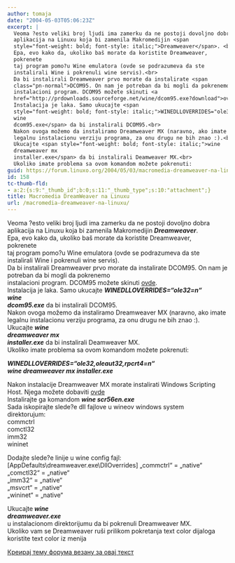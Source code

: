 ```yaml
---
author: tomaja
date: "2004-05-03T05:06:23Z"
excerpt: |
  Veoma ?esto veliki broj ljudi ima zamerku da ne postoji dovoljno dobra
  aplikacija na Linuxu koja bi zamenila Makromedijin <span
  style="font-weight: bold; font-style: italic;">Dreamweaver</span>. <br>
  Epa, evo kako da, ukoliko baš morate da koristite Dreamweaver,
  pokrenete
  taj program pomo?u Wine emulatora (ovde se podrazumeva da ste
  instalirali Wine i pokrenuli wine servis).<br>
  Da bi instalirali Dreamweaver prvo morate da instalirate <span
  class="pn-normal">DCOM95. On nam je potreban da bi mogli da pokrenemo
  instalacioni program. DCOM95 možete skinuti <a
  href="http://prdownloads.sourceforge.net/wine/dcom95.exe?download">ovde</a>.
  Instalacija je laka. Samo ukucajte <span
  style="font-weight: bold; font-style: italic;">WINEDLLOVERRIDES="ole32=n"
  wine
  dcom95.exe</span> da bi instalirali DCOM95.<br>
  Nakon ovoga možemo da instaliramo Dreamweaver MX (naravno, ako imate
  legalnu instalacionu verziju programa, za onu drugu ne bih znao :).<br>
  Ukucajte <span style="font-weight: bold; font-style: italic;">wine
  dreamweaver mx
  installer.exe</span> da bi instalirali Deamweaver MX.<br>
  Ukoliko imate problema sa ovom komandom možete pokrenuti:
guid: https://forum.linuxo.org/2004/05/03/macromedia-dreamweaver-na-linuxu/
id: 158
tc-thumb-fld:
- a:2:{s:9:"_thumb_id";b:0;s:11:"_thumb_type";s:10:"attachment";}
title: Macromedia DreamWeaver na Linuxu
url: /macromedia-dreamweaver-na-linuxu/
---
```

Veoma ?esto veliki broj ljudi ima zamerku da ne postoji dovoljno dobra  
aplikacija na Linuxu koja bi zamenila Makromedijin <span
style="font-weight: bold; font-style: italic;">Dreamweaver</span>.  
Epa, evo kako da, ukoliko baš morate da koristite Dreamweaver,  
pokrenete  
taj program pomo?u Wine emulatora (ovde se podrazumeva da ste  
instalirali Wine i pokrenuli wine servis).  
Da bi instalirali Dreamweaver prvo morate da instalirate <span
class="pn-normal">DCOM95. On nam je potreban da bi mogli da pokrenemo<br /> instalacioni program. DCOM95 možete skinuti <a
href="http://prdownloads.sourceforge.net/wine/dcom95.exe?download">ovde</a>.<br /> Instalacija je laka. Samo ukucajte <span
style="font-weight: bold; font-style: italic;">WINEDLLOVERRIDES=&#8220;ole32=n&#8220;<br /> wine<br /> dcom95.exe</span> da bi instalirali DCOM95.<br /> Nakon ovoga možemo da instaliramo Dreamweaver MX (naravno, ako imate<br /> legalnu instalacionu verziju programa, za onu drugu ne bih znao :).<br /> Ukucajte <span style="font-weight: bold; font-style: italic;">wine<br /> dreamweaver mx<br /> installer.exe</span> da bi instalirali Deamweaver MX.<br /> Ukoliko imate problema sa ovom komandom možete pokrenuti:<!--break-->

<span style="font-weight: bold; font-style: italic;">WINEDLLOVERRIDES=&#8220;ole32,oleaut32,rpcrt4=n&#8220;<br /> wine dreamweaver mx installer.exe</span></p> 

<p>
  Nakon instalacije Dreamweaver MX morate instalirati Windows Scripting<br /> Host. Njega možete dobaviti <a
href="http://download.microsoft.com/download/winscript56/Install/5.6/W9XNT4Me/EN-US/scr56en.exe">ovde</a><br /> Instalirajte ga komandom <span
style="font-style: italic; font-weight: bold;">wine scr56en.exe</span><br /> Sada iskopirajte slede?e dll fajlove u wineov windows system<br /> direktorujum:<br /> commctrl<br /> comctl32<br /> imm32 <br /> wininet
</p>

<p>
  Dodajte slede?e linije u wine config fajl:<br /> [AppDefaults\dreamweaver.exe\DllOverrides] &#8222;commctrl&#8220; = &#8222;native&#8220;<br /> &#8222;comctl32&#8220; = &#8222;native&#8220;<br /> &#8222;imm32&#8220; = &#8222;native&#8220;<br /> &#8222;msvcrt&#8220; = &#8222;native&#8220;<br /> &#8222;wininet&#8220; = &#8222;native&#8220;
</p>

<p>
  Ukucajte<span style="font-weight: bold; font-style: italic;"> wine<br /> dreamweaver.exe</span><br /> u instalacionom direktorijumu da bi pokrenuli Dreamweaver MX.<br /> Ukoliko vam se Dreamweaver ruši prilikom pokretanja text color dijaloga<br /> koristite text color iz menija</span>
</p>

<p>
  <a href="https://linuxo.org/nova-tema-na-forumu/?se_pid=158">Креирај тему форума везану за овај текст</a>
</p>